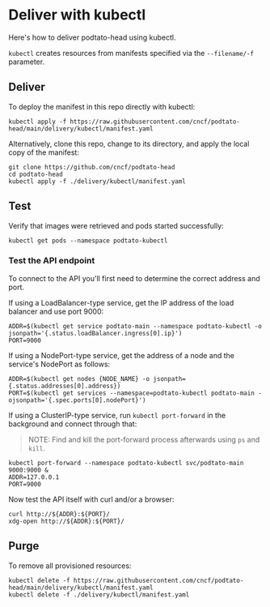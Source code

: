 # Deliver with kubectl

Here's how to deliver podtato-head using kubectl.

`kubectl` creates resources from manifests specified via the `--filename/-f`
parameter.

## Deliver

To deploy the manifest in this repo directly with kubectl:

```
kubectl apply -f https://raw.githubusercontent.com/cncf/podtato-head/main/delivery/kubectl/manifest.yaml
```

Alternatively, clone this repo, change to its directory, and apply the local
copy of the manifest:

```
git clone https://github.com/cncf/podtato-head
cd podtato-head
kubectl apply -f ./delivery/kubectl/manifest.yaml
```

## Test

Verify that images were retrieved and pods started successfully:

```
kubectl get pods --namespace podtato-kubectl
```

### Test the API endpoint

To connect to the API you'll first need to determine the correct address and
port.

If using a LoadBalancer-type service, get the IP address of the load balancer
and use port 9000:

```
ADDR=$(kubectl get service podtato-main --namespace podtato-kubectl -o jsonpath='{.status.loadBalancer.ingress[0].ip}')
PORT=9000
```

If using a NodePort-type service, get the address of a node and the service's
NodePort as follows:

```
ADDR=$(kubectl get nodes {NODE_NAME} -o jsonpath={.status.addresses[0].address})
PORT=$(kubectl get services --namespace=podtato-kubectl podtato-main -ojsonpath='{.spec.ports[0].nodePort}')
```

If using a ClusterIP-type service, run `kubectl port-forward` in the background
and connect through that:

> NOTE: Find and kill the port-forward process afterwards using `ps` and `kill`.

```
kubectl port-forward --namespace podtato-kubectl svc/podtato-main 9000:9000 &
ADDR=127.0.0.1
PORT=9000
```

Now test the API itself with curl and/or a browser:

```
curl http://${ADDR}:${PORT}/
xdg-open http://${ADDR}:${PORT}/
```

## Purge

To remove all provisioned resources:

```
kubectl delete -f https://raw.githubusercontent.com/cncf/podtato-head/main/delivery/kubectl/manifest.yaml
kubectl delete -f ./delivery/kubectl/manifest.yaml
```
